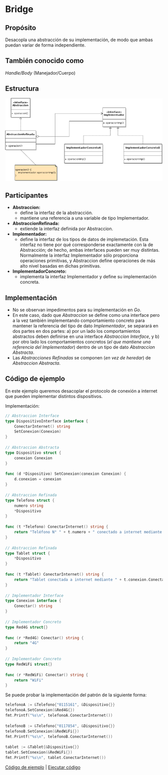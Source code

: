 # Bridge

## Propósito

Desacopla una abstracción de su implementación, de modo que ambas puedan variar de forma independiente.

## También conocido como

_Handle/Body_ \(Manejador/Cuerpo\)

## Estructura

![](../../../.gitbook/assets/bridge.png)

## Participantes

* **Abstraccion:**
  * define la interfaz de la abstracción.
  * mantiene una referencia a una variable de tipo Implementador.
* **AbstraccionRefinada:**
  * extiende la interfaz definida por Abstraccion.
* **Implementador:**
  * define la interfaz de los tipos de datos de implemetación. Esta interfaz no tiene por qué corresponderse exactamente con la de Abstracción; de hecho, ambas interfaces pueden ser muy distintas. Normalmente la interfaz Implementador sólo proporciona operaciones primitivas, y Abstraccion define operaciones de más alto nivel basadas en dichas primitivas.
* **ImplementadorConcreto:**
  * implementa la interfaz Implementador y define su implementación concreta.

## Implementación

* No se observan impedimentos para su implementación en _Go_.
* En este caso, dado que _Abstraccion_ se define como una interface pero a la vez también implementando comportamiento concreto para mantener la referencia del tipo de dato _Implementador_, se separará en dos partes en dos partes: a\) por un lado los comportamientos abstractos deben definirse en una interface _Abstraccion Interface_, y b\) por otro lado los comportamientos concretos \(_el que mantiene una referencia del Implementador_\) dentro de un tipo de dato _Abstraccion Abstracta_.
* Las _Abstracciones Refinadas_ se componen \(_en vez de heredar_\) de  _Abstraccion Abstracta_.

## Código de ejemplo

En este ejemplo queremos desacoplar el protocolo de conexión a internet que pueden implementar distintos dispositivos.

Implementación:

```go
// Abstraccion Interface
type DispositivoInterface interface {
    ConectarInternet() string
    SetConexion(Conexion)
}

// Abstraccion Abstracta
type Dispositivo struct {
    conexion Conexion
}

func (d *Dispositivo) SetConexion(conexion Conexion) {
    d.conexion = conexion
}

// Abstraccion Refinada
type Telefono struct {
    numero string
    *Dispositivo
}

func (t *Telefono) ConectarInternet() string {
    return "Teléfono N° " + t.numero + " conectado a internet mediante " + t.conexion.Conectar()
}

// Abstraccion Refinada
type Tablet struct {
    *Dispositivo
}

func (t *Tablet) ConectarInternet() string {
    return "Tablet conectada a internet mediante " + t.conexion.Conectar()
}

// Implementador Interface
type Conexion interface {
    Conectar() string
}

// Implementador Concreto
type Red4G struct{}

func (r *Red4G) Conectar() string {
    return "4G"
}

// Implementador Concreto
type RedWiFi struct{}

func (r *RedWiFi) Conectar() string {
    return "WiFi"
}
```

Se puede probar la implementación del patrón de la siguiente forma:

```go
telefonoA := &Telefono{"0115161", &Dispositivo{}}
telefonoA.SetConexion(&Red4G{})
fmt.Printf("%s\n", telefonoA.ConectarInternet())

telefonoB := &Telefono{"0117854", &Dispositivo{}}
telefonoB.SetConexion(&RedWiFi{})
fmt.Printf("%s\n", telefonoB.ConectarInternet())

tablet := &Tablet{&Dispositivo{}}
tablet.SetConexion(&RedWiFi{})
fmt.Printf("%s\n", tablet.ConectarInternet())
```

[Código de ejemplo](https://github.com/danielspk/designpatternsingo/tree/master/patrones/estructurales/bridge) \| [Ejecutar código](https://play.golang.org/p/PnQdNHLsrSc)

